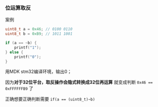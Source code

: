 
### 位运算取反

案例

```c
uint8_t a = 0x46; // 0100 0110
uint8_t b = 0xB9; // 1011 1001

if (a == ~b) {
    printf("1");
} else {
    printf("0");
}
```

用MDK stm32编译环境，输出0；

因为**对于32位平台，取反操作会隐式转换成32位再运算**
就变成判断 `0x46 == 0xFFFFFFB9` 了

正确想要正确判断需要 `if(a == (uint8_t)~b)`
